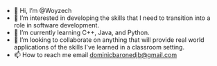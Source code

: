 - 👋 Hi, I’m @Woyzech
- 👀 I’m interested in developing the skills that I need to transition into a role in software development.
- 🌱 I’m currently learning C++, Java, and Python.
- 💞️ I’m looking to collaborate on anything that will provide real world applications of the skills I've learned in a classroom setting. 
- 📫 How to reach me email dominicbaronedjb@gmail.com

<!---
Woyzech/Woyzech is a ✨ special ✨ repository because its `README.md` (this file) appears on your GitHub profile.
You can click the Preview link to take a look at your changes.
--->
